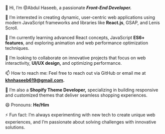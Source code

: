 👋 Hi, I’m @Abdul Haseeb, a passionate ***Front-End Developer.***

👀 I’m interested in creating dynamic, user-centric web applications using modern JavaScript frameworks and libraries like **React.js**, GSAP, and Lenis Scroll.

🌱 I’m currently learning advanced React concepts, JavaScript  **ES6+ features**, and exploring animation and web performance optimization techniques.

💞️ I’m looking to collaborate on innovative projects that focus on web interactivity, **UI/UX design,** and optimizing performance.

📫 How to reach me: Feel free to reach out via GitHub or email me at **khnhaseeb619@gmail.com.**

🛒 I’m also a **Shopify Theme Developer,** specializing in building responsive and customized themes that deliver seamless shopping experiences.

😄 Pronouns: **He/Him**

⚡ Fun fact: I’m always experimenting with new tech to create unique web experiences, and I’m passionate about solving challenges with innovative solutions.

<!---
ByteByHaseeb/ByteByHaseeb is a ✨ special ✨ repository because its `README.md` (this file) appears on your GitHub profile.
You can click the Preview link to take a look at your changes.
--->
